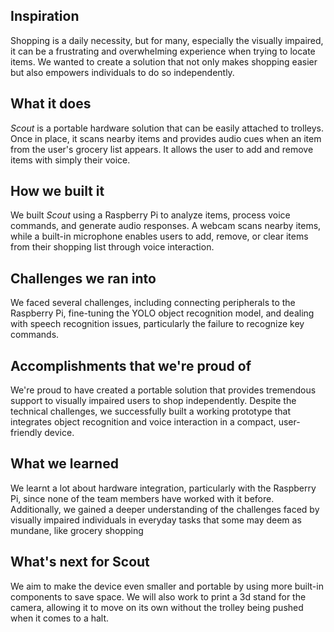 ## Inspiration
Shopping is a daily necessity, but for many, especially the visually impaired, it can be a frustrating and overwhelming experience when trying to locate items. We wanted to create a solution that not only makes shopping easier but also empowers individuals to do so independently.

## What it does
_Scout_ is a portable hardware solution that can be easily attached to trolleys. Once in place, it scans nearby items and provides audio cues when an item from the user's grocery list appears. It allows the user to add and remove items with simply their voice.

## How we built it
We built _Scout_ using a Raspberry Pi to analyze items, process voice commands, and generate audio responses. A webcam scans nearby items, while a built-in microphone enables users to add, remove, or clear items from their shopping list through voice interaction.

## Challenges we ran into
We faced several challenges, including connecting peripherals to the Raspberry Pi, fine-tuning the YOLO object recognition model, and dealing with speech recognition issues, particularly the failure to recognize key commands.

## Accomplishments that we're proud of
We're proud to have created a portable solution that provides tremendous support to visually impaired users to shop independently. Despite the technical challenges, we successfully built a working prototype that integrates object recognition and voice interaction in a compact, user-friendly device.

## What we learned

We learnt a lot about hardware integration, particularly with the Raspberry Pi, since none of the team members have worked with it before. Additionally, we gained a deeper understanding of the challenges faced by visually impaired individuals in everyday tasks that some may deem as mundane, like grocery shopping

## What's next for Scout
We aim to make the device even smaller and portable by using more built-in components to save space. We will also work to print a 3d stand for the camera, allowing it to move on its own without the trolley being pushed when it comes to a halt.

